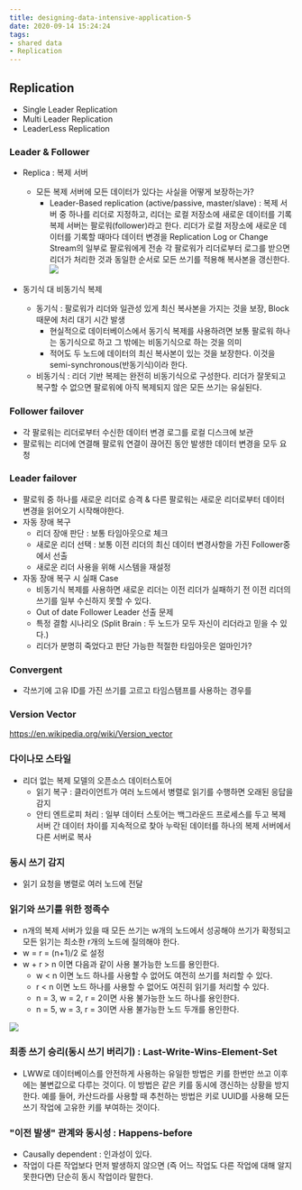 ```yaml
---
title: designing-data-intensive-application-5
date: 2020-09-14 15:24:24
tags:
- shared data
- Replication
---
```


## Replication
- Single Leader Replication
- Multi Leader Replication
- LeaderLess Replication

### Leader & Follower
- Replica : 복제 서버
    - 모든 복제 서버에 모든 데이터가 있다는 사실을 어떻게 보장하는가?
        - Leader-Based replication (active/passive, master/slave) : 복제 서버 중 하나를 리더로 지정하고, 리더는 로컬 저장소에 새로운 데이터를 기록
          복제 서버는 팔로워(follower)라고 한다. 리더가 로컬 저장소에 새로운 데이터를 기록할 때마다 데이터 변경을 Replication Log or Change Stream의 일부로 팔로워에게 전송
          각 팔로워가 리더로부터 로그를 받으면 리더가 처리한 것과 동일한 순서로 모든 쓰기를 적용해 복사본을 갱신한다.
          ![](/images/data-intensive/chapter_5/replication_copy.png)
    
- 동기식 대 비동기식 복제
    - 동기식 : 팔로워가 리더와 일관성 있게 최신 복사본을 가지는 것을 보장, Block 때문에 처리 대기 시간 발생
        - 현실적으로 데이터베이스에서 동기식 복제를 사용하려면 보통 팔로워 하나는 동기식으로 하고 그 밖에는 비동기식으로 하는 것을 의미
        - 적어도 두 노드에 데이터의 최신 복사본이 있는 것을 보장한다. 이것을 semi-synchronous(반동기식)이라 한다.
    - 비동기식 : 리더 기반 복제는 완전히 비동기식으로 구성한다. 리더가 잘못되고 복구할 수 없으면 팔로워에 아직 복제되지 않은 모든 쓰기는 유실된다.
    
### Follower failover
- 각 팔로워는 리더로부터 수신한 데이터 변경 로그를 로컬 디스크에 보관
- 팔로워는 리더에 연결해 팔로워 연결이 끊어진 동안 발생한 데이터 변경을 모두 요청

### Leader failover
- 팔로워 중 하나를 새로운 리더로 승격 & 다른 팔로워는 새로운 리더로부터 데이터 변경을 읽어오기 시작해야한다.
- 자동 장애 복구 
    - 리더 장애 판단 : 보통 타임아웃으로 체크
    - 새로운 리더 선택 : 보통 이전 리더의 최신 데이터 변경사항을 가진 Follower중에서 선출
    - 새로운 리더 사용을 위해 시스템을 재설정
- 자동 장애 복구 시 실패 Case
    - 비동기식 복제를 사용하면 새로운 리더는 이전 리더가 실패하기 전 이전 리더의 쓰기를 일부 수신하지 못할 수 있다.
    - Out of date Follower Leader 선출 문제
    - 특정 결함 시나리오 (Split Brain : 두 노드가 모두 자신이 리더라고 믿을 수 있다.)
    - 리더가 분명히 죽었다고 판단 가능한 적절한 타임아웃은 얼마인가?

### Convergent 
- 각쓰기에 고유 ID를 가진 쓰기를 고르고 타임스탬프를 사용하는 경우를 


### Version Vector
https://en.wikipedia.org/wiki/Version_vector

### 다이나모 스타일
- 리더 없는 복제 모델의 오픈소스 데이터스토어
    - 읽기 복구 : 클라이언트가 여러 노드에서 병렬로 읽기를 수행하면 오래된 응답을 감지
    - 안티 엔트로피 처리 : 일부 데이터 스토어는 백그라운드 프로세스를 두고 복제 서버 간 데이터 차이를 지속적으로 찾아 
      누락된 데이터를 하나의 복제 서버에서 다른 서버로 복사
    

### 동시 쓰기 감지 
- 읽기 요청을 병렬로 여러 노드에 전달

### 읽기와 쓰기를 위한 정족수
- n개의 복제 서버가 있을 때 모든 쓰기는 w개의 노드에서 성공해야 쓰기가 확정되고 모든 읽기는 최소한 r개의 노드에 질의해야 한다.
- w = r = (n+1)/2 로 설정
- w + r > n 이면 다음과 같이 사용 불가능한 노드를 용인한다.
    - w < n 이면 노드 하나를 사용할 수 없어도 여전히 쓰기를 처리할 수 있다.
    - r < n 이면 노드 하나를 사용할 수 없어도 여진히 읽기를 처리할 수 있다.
    - n = 3, w = 2, r = 2이면 사용 불가능한 노드 하나를 용인한다.
    - n = 5, w = 3, r = 3이면 사용 불가능한 노드 두개를 용인한다.
    
![](/images/data-intensive/chapter_5/quorum_consistency.png)

### 최종 쓰기 승리(동시 쓰기 버리기) : Last-Write-Wins-Element-Set
- LWW로 데이터베이스를 안전하게 사용하는 유일한 방법은 키를 한번만 쓰고 이후에는 불변값으로 다루는 것이다.
  이 방법은 같은 키를 동시에 갱신하는 상황을 방지한다. 예를 들어, 카산드라를 사용할 때 추천하는 방법은 키로 UUID를 사용해 모든 쓰기 작업에 고유한 키를 부여하는 것이다.

### "이전 발생" 관계와 동시성 : Happens-before
- Causally dependent : 인과성이 있다.
- 작업이 다른 작업보다 먼저 발생하지 않으면 (즉 어느 작업도 다른 작업에 대해 알지 못한다면) 단순히 동시 작업이라 말한다.


    